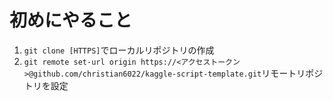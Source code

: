 # 初めにやること
1. ```git clone [HTTPS]```でローカルリポジトリの作成
2. ```git remote set-url origin https://<アクセストークン>@github.com/christian6022/kaggle-script-template.git```リモートリポジトリを設定